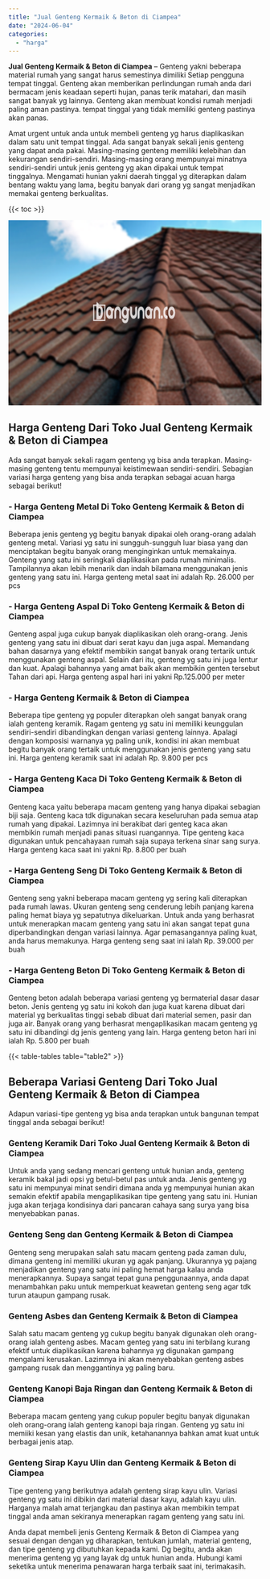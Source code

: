```yaml
---
title: "Jual Genteng Kermaik & Beton di Ciampea"
date: "2024-06-04"
categories: 
  - "harga"
---
```


**Jual Genteng Kermaik & Beton di Ciampea** – Genteng yakni beberapa material rumah yang sangat harus semestinya dimiliki Setiap pengguna tempat tinggal. Genteng akan memberikan perlindungan rumah anda dari bermacam jenis keadaan seperti hujan, panas terik matahari, dan masih sangat banyak yg lainnya. Genteng akan membuat kondisi rumah menjadi paling aman pastinya. tempat tinggal yang tidak memiliki genteng pastinya akan panas.

Amat urgent untuk anda untuk membeli genteng yg harus diaplikasikan dalam satu unit tempat tinggal. Ada sangat banyak sekali jenis genteng yang dapat anda pakai. Masing-masing genteng memiliki kelebihan dan kekurangan sendiri-sendiri. Masing-masing orang mempunyai minatnya sendiri-sendiri untuk jenis genteng yg akan dipakai untuk tempat tinggalnya. Mengamati hunian yakni daerah tinggal yg diterapkan dalam bentang waktu yang lama, begitu banyak dari orang yg sangat menjadikan memakai genteng berkualitas.

{{< toc >}}

![Jual Genteng Kermaik & Beton di Ciampea](/images/genteng-minimalis-murah11.png)

## Harga Genteng Dari Toko Jual Genteng Kermaik & Beton di Ciampea

Ada sangat banyak sekali ragam genteng yg bisa anda terapkan. Masing-masing genteng tentu mempunyai keistimewaan sendiri-sendiri. Sebagian variasi harga genteng yang bisa anda terapkan sebagai acuan harga sebagai berikut!

### \- Harga Genteng Metal Di Toko Genteng Kermaik & Beton di Ciampea

Beberapa jenis genteng yg begitu banyak dipakai oleh orang-orang adalah genteng metal. Variasi yg satu ini sungguh-sungguh luar biasa yang dan menciptakan begitu banyak orang menginginkan untuk memakainya. Genteng yang satu ini seringkali diaplikasikan pada rumah minimalis. Tampilannya akan lebih menarik dan indah bilamana menggunakan jenis genteng yang satu ini. Harga genteng metal saat ini adalah Rp. 26.000 per pcs

### \- Harga Genteng Aspal Di Toko Genteng Kermaik & Beton di Ciampea

Genteng aspal juga cukup banyak diaplikasikan oleh orang-orang. Jenis genteng yang satu ini dibuat dari serat kayu dan juga aspal. Memandang bahan dasarnya yang efektif membikin sangat banyak orang tertarik untuk menggunakan genteng aspal. Selain dari itu, genteng yg satu ini juga lentur dan kuat. Apalagi bahannya yang amat baik akan membikin genten tersebut Tahan dari api. Harga genteng aspal hari ini yakni Rp.125.000 per meter

### \- Harga Genteng Kermaik & Beton di Ciampea

Beberapa tipe genteng yg populer diterapkan oleh sangat banyak orang ialah genteng keramik. Ragam genteng yg satu ini memiliki keunggulan sendiri-sendiri dibandingkan dengan variasi genteng lainnya. Apalagi dengan komposisi warnanya yg paling unik, kondisi ini akan membuat begitu banyak orang tertaik untuk menggunakan jenis genteng yang satu ini. Harga genteng keramik saat ini adalah Rp. 9.800 per pcs

### \- Harga Genteng Kaca Di Toko Genteng Kermaik & Beton di Ciampea

Genteng kaca yaitu beberapa macam genteng yang hanya dipakai sebagian biji saja. Genteng kaca tdk digunakan secara keseluruhan pada semua atap rumah yang dipakai. Lazimnya ini berakibat dari genteg kaca akan membikin rumah menjadi panas situasi ruangannya. Tipe genteng kaca digunakan untuk pencahayaan rumah saja supaya terkena sinar sang surya. Harga genteng kaca saat ini yakni Rp. 8.800 per buah

### \- Harga Genteng Seng Di Toko Genteng Kermaik & Beton di Ciampea

Genteng seng yakni beberapa macam genteng yg sering kali diterapkan pada rumah lawas. Ukuran genteng seng cenderung lebih panjang karena paling hemat biaya yg sepatutnya dikeluarkan. Untuk anda yang berhasrat untuk menerapkan macam genteng yang satu ini akan sangat tepat guna diperbandingkan dengan variasi lainnya. Agar pemasangannya paling kuat, anda harus memakunya. Harga genteng seng saat ini ialah Rp. 39.000 per buah

### \- Harga Genteng Beton Di Toko Genteng Kermaik & Beton di Ciampea

Genteng beton adalah beberapa variasi genteng yg bermaterial dasar dasar beton. Jenis genteng yg satu ini kokoh dan juga kuat karena dibuat dari material yg berkualitas tinggi sebab dibuat dari material semen, pasir dan juga air. Banyak orang yang berhasrat mengaplikasikan macam genteng yg satu ini dibandingi dg jenis genteng yang lain. Harga genteng beton hari ini ialah Rp. 5.800 per buah

{{< table-tables table="table2" >}}

## Beberapa Variasi Genteng Dari Toko Jual Genteng Kermaik & Beton di Ciampea

Adapun variasi-tipe genteng yg bisa anda terapkan untuk bangunan tempat tinggal anda sebagai berikut!

### Genteng Keramik Dari Toko Jual Genteng Kermaik & Beton di Ciampea

Untuk anda yang sedang mencari genteng untuk hunian anda, genteng keramik bakal jadi opsi yg betul-betul pas untuk anda. Jenis genteng yg satu ini mempunyai minat sendiri dimana anda yg mempunyai hunian akan semakin efektif apabila mengaplikasikan tipe genteng yang satu ini. Hunian juga akan terjaga kondisinya dari pancaran cahaya sang surya yang bisa menyebabkan panas.

### Genteng Seng dan Genteng Kermaik & Beton di Ciampea

Genteng seng merupakan salah satu macam genteng pada zaman dulu, dimana genteng ini memiliki ukuran yg agak panjang. Ukurannya yg pajang menjadikan genteng yang satu ini paling hemat harga kalau anda menerapkannya. Supaya sangat tepat guna penggunaannya, anda dapat menambahkan paku untuk memperkuat keawetan genteng seng agar tdk turun ataupun gampang rusak.

### Genteng Asbes dan Genteng Kermaik & Beton di Ciampea

Salah satu macam genteng yg cukup begitu banyak digunakan oleh orang-orang ialah genteng asbes. Macam genteg yang satu ini terbilang kurang efektif untuk diaplikasikan karena bahannya yg digunakan gampang mengalami kerusakan. Lazimnya ini akan menyebabkan genteng asbes gampang rusak dan menggantinya yg paling baru.

### Genteng Kanopi Baja Ringan dan Genteng Kermaik & Beton di Ciampea

Beberapa macam genteng yang cukup populer begitu banyak digunakan oleh orang-orang ialah genteng kanopi baja ringan. Genteng yg satu ini memiiki kesan yang elastis dan unik, ketahanannya bahkan amat kuat untuk berbagai jenis atap.

### Genteng Sirap Kayu Ulin dan Genteng Kermaik & Beton di Ciampea

Tipe genteng yang berikutnya adalah genteng sirap kayu ulin. Variasi genteng yg satu ini dibikin dari material dasar kayu, adalah kayu ulin. Harganya malah amat terjangkau dan pastinya akan membikin tempat tinggal anda aman sekiranya menerapkan ragam genteng yang satu ini.

Anda dapat membeli jenis Genteng Kermaik & Beton di Ciampea yang sesuai dengan dengan yg diharapkan, tentukan jumlah, material genteng, dan tipe genteng yg dibutuhkan kepada kami. Dg begitu, anda akan menerima genteng yg yang layak dg untuk hunian anda. Hubungi kami seketika untuk menerima penawaran harga terbaik saat ini, terimakasih.
